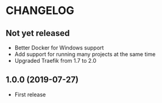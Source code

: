 # CHANGELOG

## Not yet released

* Better Docker for Windows support
* Add support for running many projects at the same time
* Upgraded Traefik from 1.7 to 2.0

## 1.0.0 (2019-07-27)

* First release
